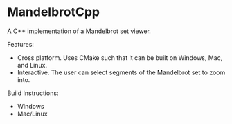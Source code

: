 # MandelbrotCpp
A C++ implementation of a Mandelbrot set viewer.

Features:
  - Cross platform. Uses CMake such that it can be built on Windows, Mac, and Linux.
  - Interactive. The user can select segments of the Mandelbrot set to zoom into.

Build Instructions:
  * Windows
  * Mac/Linux
